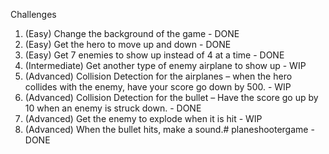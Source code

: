Challenges

1. (Easy) Change the background of the game - DONE
2. (Easy) Get the hero to move up and down - DONE
3. (Easy) Get 7 enemies to show up instead of 4 at a time - DONE
4. (Intermediate) Get another type of enemy airplane to show up - WIP
5. (Advanced) Collision Detection for the airplanes – when the hero collides with the enemy, have your score go down by 500. - WIP
6. (Advanced) Collision Detection for the bullet – Have the score go up by 10 when an enemy is struck down.  - DONE
7. (Advanced) Get the enemy to explode when it is hit - WIP
8. (Advanced) When the bullet hits, make a sound.# planeshootergame - DONE

